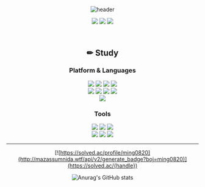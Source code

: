 <div align=center>

  ![header](https://capsule-render.vercel.app/api?type=rounded&color=auto&height=100&section=header&text=Minkyeong's%20Github&fontSize=50)

  
  <img src="https://img.shields.io/badge/42Seoul-000000?style=for-the-badge&logo=42&logoColor=white"/></a> <a href="https://minkylee.tistory.com/" target="_blank"><img src="https://img.shields.io/badge/Blog-000000?style=for-the-badge&logo=Tistory&logoColor=white"/></a> <a href="matilto:mingkk970820@gmail.com" target="_blank"><img src="https://img.shields.io/badge/mingkk970820@gmail.com-EA4335?style=for-the-badge&logo=Gmail&logoColor=white"/></a>

  <br>
  
  ## ✏ Study
  ### Platform & Languages
   <div>
     <img src="https://img.shields.io/badge/C-A8B9CC?style=for-the-badge&logo=C&logoColor=white"/></a>
     <img src="https://img.shields.io/badge/C++-00599C?style=for-the-badge&logo=cplusplus&logoColor=white"/></a> 
     <img src="https://img.shields.io/badge/Python-3776AB?style=for-the-badge&logo=Python&logoColor=white">
     <img src="https://img.shields.io/badge/TypeScript-3178C6?style=for-the-badge&logo=TypeScript&logoColor=white">
   </div>
   <div>
     <img src="https://img.shields.io/badge/html5-E34F26?style=for-the-badge&logo=html5&logoColor=white">
     <img src="https://img.shields.io/badge/css3-1572B6?style=for-the-badge&logo=css3&logoColor=white">
     <img src="https://img.shields.io/badge/JavaScript-F7DF1E?style=for-the-badge&logo=JavaScript&logoColor=white">
     <img src="https://img.shields.io/badge/React-61DAFB?style=for-the-badge&logo=React&logoColor=white"> 
   </div>
   <div>
      <img src="https://img.shields.io/badge/Docker-2496ED?style=for-the-badge&logo=Docker&logoColor=white"> 
   </div>

  ### Tools
  <div>
    <img src="https://img.shields.io/badge/git-F05032?style=for-the-badge&logo=git&logoColor=white">
     <img src="https://img.shields.io/badge/github-181717?style=for-the-badge&logo=github&logoColor=white">
    <img src="https://img.shields.io/badge/photoshop-31A8FF?style=for-the-badge&logo=adobephotoshop&logoColor=white">
  </div>
  <div>
    <img src="https://img.shields.io/badge/illustrator-FF9A00?style=for-the-badge&logo=adobeillustrator&logoColor=white">
    <img src="https://img.shields.io/badge/figma-F24E1E?style=for-the-badge&logo=Figma&logoColor=white">
    <img src="https://img.shields.io/badge/android studio-3DDC84?style=for-the-badge&logo=androidstudio&logoColor=white">
  </div>
  
  ---
  <span>
  
  [![https://solved.ac/profile/ming0820](http://mazassumnida.wtf/api/v2/generate_badge?boj=ming0820)](https://solved.ac/{handle})
  
<!--  [![Top Langs](https://github-readme-stats.vercel.app/api/top-langs/?username=mingkyeongg&layout=compact)](https://github.com/anuraghazra/github-readme-stats) -->

  ![Anurag's GitHub stats](https://github-readme-stats.vercel.app/api?username=mingkyeongg&show_icons=true&theme=radical)
  
  </span>
  <!--
  **mingkyeongg/mingkyeongg** is a ✨ _special_ ✨ repository because its `README.md` (this file) appears on your GitHub profile.
  
  Here are some ideas to get you started:
  
  - 🔭 I’m currently working on ...
  - 🌱 I’m currently learning ...
  - 👯 I’m looking to collaborate on ...
  - 🤔 I’m looking for help with ...
  - 💬 Ask me about ...
  - 📫 How to reach me: ...
  - 😄 Pronouns: ...
  - ⚡ Fun fact: ...
  -->

</div>
